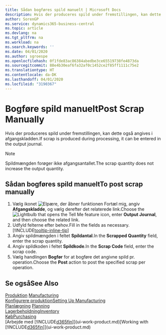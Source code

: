 ```yaml
---
title: Sådan bogføres spild manuelt | Microsoft Docs
description: Hvis der produceres spild under fremstillingen, kan dette også angives i afgangskladden. Bemærk, at spildmængden ikke øger afgangsantallet.
author: SorenGP
ms.service: dynamics365-business-central
ms.topic: article
ms.devlang: na
ms.tgt_pltfrm: na
ms.workload: na
ms.search.keywords: ''
ms.date: 04/01/2020
ms.author: sgroespe
ms.openlocfilehash: 0f1fde83ac86384abedbe3ce65519738fe4873da
ms.sourcegitcommit: 88e4b30eaf6fa32af0c1452ce2f85ff1111c75e2
ms.translationtype: HT
ms.contentlocale: da-DK
ms.lasthandoff: 04/01/2020
ms.locfileid: "3190367"
---
```

# <a name="post-scrap-manually"></a><span data-ttu-id="86cda-104">Bogføre spild manuelt</span><span class="sxs-lookup"><span data-stu-id="86cda-104">Post Scrap Manually</span></span>
<span data-ttu-id="86cda-105">Hvis der produceres spild under fremstillingen, kan dette også angives i afgangskladden.</span><span class="sxs-lookup"><span data-stu-id="86cda-105">If scrap is produced during processing, it can be entered in the output journal.</span></span> 

> [!NOTE]
> <span data-ttu-id="86cda-106">Spildmængden forøger ikke afgangsantallet.</span><span class="sxs-lookup"><span data-stu-id="86cda-106">The scrap quantity does not increase the output quantity.</span></span>  

## <a name="to-post-scrap-manually"></a><span data-ttu-id="86cda-107">Sådan bogføres spild manuelt</span><span class="sxs-lookup"><span data-stu-id="86cda-107">To post scrap manually</span></span>  
1. <span data-ttu-id="86cda-108">Vælg ikonet ![Elpære, der åbner funktionen Fortæl mig](media/ui-search/search_small.png "Fortæl mig, hvad du vil foretage dig"), angiv **Afgangskladde**, og vælg derefter det relaterede link.</span><span class="sxs-lookup"><span data-stu-id="86cda-108">Choose the ![Lightbulb that opens the Tell Me feature](media/ui-search/search_small.png "Tell me what you want to do") icon, enter **Output Journal**, and then choose the related link.</span></span>  
2. <span data-ttu-id="86cda-109">Udfyld felterne efter behov.</span><span class="sxs-lookup"><span data-stu-id="86cda-109">Fill in the fields as necessary.</span></span> [!INCLUDE[tooltip-inline-tip](includes/tooltip-inline-tip_md.md)]  
3. <span data-ttu-id="86cda-110">Angiv spildmængden i feltet **Spildantal**.</span><span class="sxs-lookup"><span data-stu-id="86cda-110">In the **Scrapped Quantity** field, enter the scrap quantity.</span></span>  
4. <span data-ttu-id="86cda-111">Angiv spildkoden i feltet **Spildkode**.</span><span class="sxs-lookup"><span data-stu-id="86cda-111">In the **Scrap Code** field, enter the scrap code.</span></span>  
5. <span data-ttu-id="86cda-112">Vælg handlingen **Bogfør** for at bogføre det angivne spild pr. operation.</span><span class="sxs-lookup"><span data-stu-id="86cda-112">Choose the **Post** action to post the specified scrap per operation.</span></span>  

## <a name="see-also"></a><span data-ttu-id="86cda-113">Se også</span><span class="sxs-lookup"><span data-stu-id="86cda-113">See Also</span></span>  
<span data-ttu-id="86cda-114">[Produktion](production-manage-manufacturing.md)  </span><span class="sxs-lookup"><span data-stu-id="86cda-114">[Manufacturing](production-manage-manufacturing.md)  </span></span>  
[<span data-ttu-id="86cda-115">Konfigurere produktion</span><span class="sxs-lookup"><span data-stu-id="86cda-115">Setting Up Manufacturing</span></span>](production-configure-production-processes.md)  
<span data-ttu-id="86cda-116">[Planlægning](production-planning.md)    </span><span class="sxs-lookup"><span data-stu-id="86cda-116">[Planning](production-planning.md)    </span></span>  
[<span data-ttu-id="86cda-117">Lagerbeholdning</span><span class="sxs-lookup"><span data-stu-id="86cda-117">Inventory</span></span>](inventory-manage-inventory.md)  
[<span data-ttu-id="86cda-118">Køb</span><span class="sxs-lookup"><span data-stu-id="86cda-118">Purchasing</span></span>](purchasing-manage-purchasing.md)  
<span data-ttu-id="86cda-119">[Arbejde med [!INCLUDE[d365fin](includes/d365fin_md.md)]](ui-work-product.md)</span><span class="sxs-lookup"><span data-stu-id="86cda-119">[Working with [!INCLUDE[d365fin](includes/d365fin_md.md)]](ui-work-product.md)</span></span>
